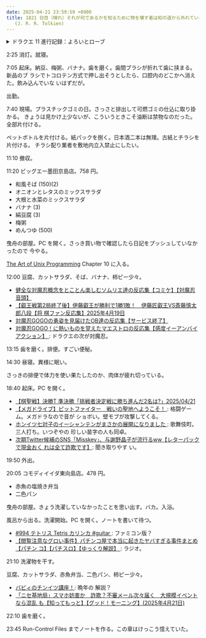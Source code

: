 ```yaml
---
date: 2025-04-21 23:59:59 +0900
title: 1821 日目（晴れ）それが何であるかを知るために物を壊す者は知の道から外れている
   (J. R. R. Tolkien)
---
```


<details><summary>ドラクエ 11 進行記録：よろいとローブ</summary>
<p>鍛冶よろい続き。</p>

<pre>
皮のよろい 1/2 done 在庫  
くさりかたびら 1/2 done 在庫  
カメのこうら 1/2 done 在庫 マーマン  
ゾンビメイル 1/2 done 在庫  
あつでのよろい 1/2 done 在庫  
ドラゴンメイル 1/2 done 鍛冶  
プラチナメイル 0/1/2 done 鍛冶 ソルティアナシェル  
やいばのよろい 1/2 done 在庫  
ダンシングメイル 0/1/2 done 鍛冶 ミスリルこうせき みかわしそう レッドベリー  
メタスラよろい 0/1/2 done 鍛冶  
バンデットメイル 1/2 done 在庫  
ギガントアーマー 1/2 done 在庫  
はぐれメタルよろい 1 done 鍛冶  
ミラーアーマー 1/2 done 在庫 神の民の里 55000  
しんわのよろい 1/2 done 在庫 レジェンドウルフ  
</pre>

<p>ローブも増やす。計画を立てる。原料が安いものから増やしていく。</p>

<pre>
やすらぎのローブ +2 done 鍛冶  
まほうの法衣 1/2 done 鍛冶  
ウィッチローブ 0/2 done 鍛冶  
だいまどうローブ 1/2 done 鍛冶  
プリンスコート 1 done 鍛冶  
プリンセスローブ 0/1/2 done 鍛冶  
キングコート 1/2 done 鍛冶  
クインローブ 1/2 done 鍛冶  
エンペラーコート 0/1/2 done 鍛冶  
エンプレスローブ 0/1/2 done 鍛冶  
セラフィムのローブ 0/1/2 鍛冶途中 オーロラの布きれ  
</pre>

<p>ローブは品数が少ない。ページ数が 155 に育つ。</p>
</details>

2:25 消灯。就寝。

7:05 起床。納豆、梅粥、バナナ。歯を磨く。歯間ブラシが折れて歯に挟まる。新品のブ
ラシでトコロテン方式で押し出そうとしたら、口腔内のどこかへ消えた。飲み込んでいな
いはずだが。

出勤。

7:40 現場。プラスチックゴミの日。さっさと排出して可燃ゴミの仕込に取り掛かる。
きょうは見かけ上少ないが、こういうときこそ油断は禁物なのだった。全部片付ける。

ペットボトルを片付ける。紙パックを捌く。日本酒二本は無理。古紙とチラシを片付ける。
チラシ配り業者を敷地内立入禁止にしたい。

11:10 撤収。

11:20 ビッグエー墨田京島店。758 円。

* 和風そば (150)(2)
* オニオンとレタスのミックスサラダ
* 大根と水菜のミックスサラダ
* バナナ (3)
* 絹豆腐 (3)
* 梅粥
* めんつゆ (500)

曳舟の部屋。PC を開く。さっき買い物で確認したら日記をプッシュしていなかったので
今やる。

[The Art of Unix Programming][TAOUP] Chapter 10 に入る。

12:00 豆腐、カットサラダ、そば、バナナ、柿ピー少々。

* [健全な対魔忍概念をとことん楽しむソムリエ達の反応集【コミケ】【対魔忍音頭】
  ](https://www.youtube.com/watch?v=rprvvDZhsWg)
* [【叡王戦第2局終了後】伊藤叡王が勝利で1勝1敗！　伊藤匠叡王VS斎藤慎太郎八段【将
  棋ファン反応集】2025年4月19日](https://www.youtube.com/watch?v=k77SBPmxrIo)
* [対魔忍GOGOの勇姿を見届けたOB達の反応集【サービス終了】
  ](https://www.youtube.com/watch?v=Qvec1W5_nzI)
* [対魔忍GOGO！に熱いものを覚えたマエストロの反応集【感度イーアンバイアクション】
  ](https://www.youtube.com/watch?v=E7TZAjFMEyc): ドラクエの次が対魔忍。

13:15 歯を磨く。排便。すごい便秘。

14:30 昼寝。異様に眠い。

さっきの排便で体力を使い果たしたのか、肉体が疲れ切っている。

18:40 起床。PC を開く。

* [【棋聖戦】決勝T 準決勝「挑戦者決定戦に勝ち進んだ2名は?」2025/04/21
  ](https://www.youtube.com/watch?v=YBC4O7E23Nk)
* [【メガドライブ】ピットファイター　戦いの聖地へようこそ！
  ](https://www.youtube.com/watch?v=YtrDRe25cTg): 格闘ゲーム。メガドラなので音が
  ショボい。壁モブが攻撃してくる。
* [ホンイツ七対子のイーシャンテンがまさかの展開になりました
  ](https://www.youtube.com/watch?v=t7kEZUUKKQ4): 歌舞伎町。三人打ち。いつぞやの
  珍しい苗字の人も同卓。
* [次期Twitter候補のSNS「Misskey」、与謝野晶子が流行るww【レターパックで現金おく
  れは全て詐欺です】](https://www.youtube.com/watch?v=CAHu8xpy7lw): 聞き取りやす
  い。

19:50 外出。

20:05 コモディイイダ東向島店。478 円。

* 赤魚の塩焼き弁当
* 二色パン

曳舟の部屋。きょう洗濯していなかったことを思い出す。バカ。入浴。

風呂から出る。洗濯開始。PC を開く。ノートを書いて待つ。

* [#994 テトリス Tetris カリンカ #guitar
  ](https://www.youtube.com/watch?v=CLdWskCtn8E): ファミコン版？
* [【閲覧注意なグロい事件】パチンコ屋で本当に起きたヤバすぎる事件まとめ【パチン
  コ】【パチスロ】【ゆっくり解説】
  ](https://www.youtube.com/watch?v=xm2UOzbvRKo): ラジオ。

21:10 洗濯物を干す。

豆腐、カットサラダ、赤魚弁当、二色パン、柿ピー少々。

* [バビィのチンイツ講座！](https://www.youtube.com/watch?v=q8PV6eXD45c): 晩年の
  解説？
* [「ニセ基地局」スマホ妨害か　詐欺？不審メール次々届く　大規模イベントなら混乱
  も【知ってもっと】【グッド！モーニング】(2025年4月21日)
  ](https://www.youtube.com/watch?v=dCwmz7HTEnU)

22:10 歯を磨く。

23:45 Run-Control Files までノートを作る。この章はけっこう憶えていた。

[TAOUP]: <http://www.catb.org/esr/writings/taoup/html>
